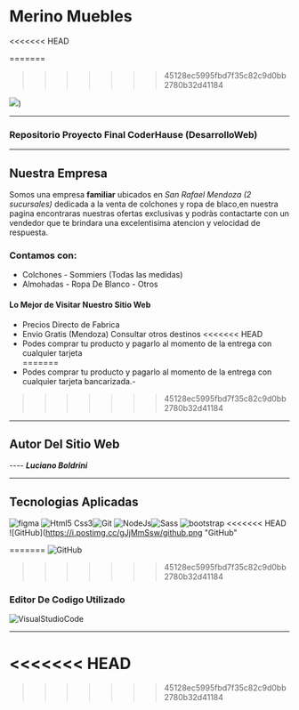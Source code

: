 # Merino Muebles

<<<<<<< HEAD

=======
>>>>>>> 45128ec5995fbd7f35c82c9d0bb2780b32d41184

![](https://i.postimg.cc/NGyYVhCh/262403351-2238474309636946-6866482934892857693-n-2.jpg))

------------

### Repositorio Proyecto Final CoderHause (DesarrolloWeb)

------------


## Nuestra Empresa
 Somos una empresa **familiar** ubicados en *San Rafael Mendoza (2 sucursales)* dedicada a la venta de colchones y ropa de blaco,en nuestra pagina encontraras nuestras ofertas exclusivas y podràs contactarte con un vendedor que te brindara una excelentisima atencion y velocidad de respuesta.
### Contamos con:
- Colchones - Sommiers (Todas las medidas)
- Almohadas - Ropa De Blanco - Otros
#### Lo Mejor de Visitar Nuestro Sitio Web
- Precios Directo de Fabrica
- Envio Gratis (Mendoza) Consultar otros destinos 
<<<<<<< HEAD
- Podes comprar tu producto y pagarlo al momento de la entrega con cualquier tarjeta       
=======
- Podes comprar tu producto y pagarlo al momento de la entrega con cualquier tarjeta bancarizada.-      
>>>>>>> 45128ec5995fbd7f35c82c9d0bb2780b32d41184

------------


## Autor Del Sitio Web
----  ***Luciano Boldrini***

------------
## Tecnologias Aplicadas
![figma](https://i.postimg.cc/FKqX3L7B/figma.png "figma")
![Html5 Css3](https://i.postimg.cc/0jj5PsMT/html-css.png "Html5 Css3")![Git](https://i.postimg.cc/Rh2TTvc9/git.png "Git")
![NodeJs](https://i.postimg.cc/6QZYb2MS/nodejs.png "NodeJs")![Sass](https://i.postimg.cc/HxhNfDQv/sass.png "Sass")
![bootstrap](https://i.postimg.cc/L4t31FWt/bootstrap.jpg "bootstrap")
<<<<<<< HEAD
![GitHub](https://i.postimg.cc/gJjMmSsw/github.png "GitHub"

=======
![GitHub](https://i.postimg.cc/gJjMmSsw/github.png "GitHub")  
>>>>>>> 45128ec5995fbd7f35c82c9d0bb2780b32d41184
### Editor De Codigo Utilizado
![VisualStudioCode](https://i.postimg.cc/rsT4yzCD/visual.jpg "VisualStudioCode")



------------

<<<<<<< HEAD
=======



>>>>>>> 45128ec5995fbd7f35c82c9d0bb2780b32d41184
